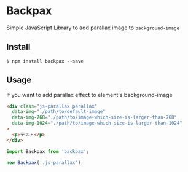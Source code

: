 # Backpax
Simple JavaScript Library to add parallax image to `background-image`

## Install

```
$ npm install backpax --save
```

## Usage

If you want to add parallax effect to element's background-image

```html
<div class="js-parallax parallax" 
  data-img="./path/to/default-image"
  data-img-768="./path/to/image-which-size-is-larger-than-768"
  data-img-1024="./path/to/image-which-size-is-larger-than-1024"
>
  <p>テスト</p>
</div>
```

```js
import Backpax from 'backpax';

new Backpax('.js-parallax');
```
